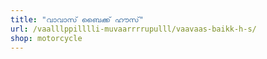```yaml
---
title: "വാവാസ് ബൈക്ക് ഹൗസ്"
url: /vaalllppilllli-muvaarrrrupulll/vaavaas-baikk-h-s/
shop: motorcycle
---
```

